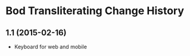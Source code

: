 Bod Transliterating Change History
====================

1.1 (2015-02-16)
----------------
* Keyboard for web and mobile
 

